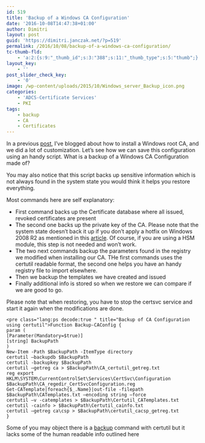 ```yaml
---
id: 519
title: 'Backup of a Windows CA Configuration'
date: '2016-10-08T14:47:38+01:00'
author: Dimitri
layout: post
guid: 'https://dimitri.janczak.net/?p=519'
permalink: /2016/10/08/backup-of-a-windows-ca-configuration/
tc-thumb-fld:
    - 'a:2:{s:9:"_thumb_id";s:3:"388";s:11:"_thumb_type";s:5:"thumb";}'
layout_key:
    - ''
post_slider_check_key:
    - '0'
image: /wp-content/uploads/2015/10/Windows_server_Backup_icon.png
categories:
    - 'ADCS-Certificate Services'
    - PKI
tags:
    - backup
    - CA
    - Certificates
---
```


In a previous [post](https://dimitri.janczak.net/2016/08/24/windows-root-ca-installation/), I’ve blogged about how to install a Windows root CA, and we did a lot of customization. Let’s see how we can save this configuration using an handy script. What is a backup of a Windows CA Configuration made of?

You may also notice that this script backs up sensitive information which is not always found in the system state you would think it helps you restore everything.

Most commands here are self explanatory:

- First command backs up the Certificate database where all issued, revoked certificates are present
- The second one backs up the private key of the CA. Please note that the system state doesn’t back it up if you don’t apply a hotfix on Windows 2008 R2 as mentioned in this [article](https://support.microsoft.com/en-us/kb/2603469). Of course, if you are using a HSM module, this step is not needed and won’t work.
- The two next commands backup the parameters found in the registry we modified when installing our CA. THe first commands uses the certutil readable format, the second one helps you have an handy registry file to import elsewhere.
- Then we backup the templates we have created and issued
- Finally additional info is stored so when we restore we can compare if we are good to go.

Please note that when restoring, you have to stop the certsvc service and start it again when the modifications are done.

```
<pre class="lang:ps decode:true " title="Backup of CA Configuration using certutil">Function Backup-CAConfig {
param (
[Parameter(Mandatory=$true)]
[string] BackupPath
)
New-Item -Path $BackupPath -ItemType directory
certutil –backupdb $BackupPath
certutil -backupkey $BackupPath
certutil –getreg ca > $BackupPath\CA_certutil_getreg.txt
reg export HKLM\SYSTEM\CurrentControlSet\Services\CertSvc\Configuration $BackupPath\CA_regedir_CertSvcConfiguration.reg
Get-CATemplate|foreach{$_.Name}|out-file -filepath $BackupPath\CATemplates.txt –encoding string –force
certutil –v -catemplates > $BackupPath\Certutil_CATemplates.txt
certutil -cainfo > $BackupPath\Certutil_cainfo.txt
certutil –getreg ca\csp > $BackupPath\certutil_cacsp_getreg.txt
}
```

Some of you may object there is a [backup](https://technet.microsoft.com/en-us/library/cc725565(v=ws.11).aspx) command with certutil but it lacks some of the human readable info outlined here